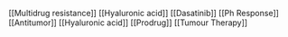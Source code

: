 [[Multidrug resistance]]
[[Hyaluronic acid]]
[[Dasatinib]]
[[Ph Response]]
[[Antitumor]]
[[Hyaluronic acid]]
[[Prodrug]]
[[Tumour Therapy]]
